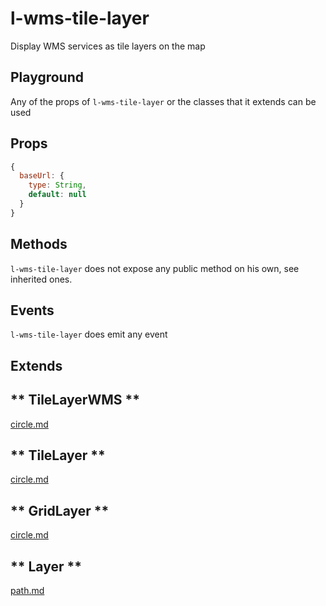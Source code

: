 # l-wms-tile-layer

Display WMS services as tile layers on the map

## Playground
Any of the props of `l-wms-tile-layer` or the classes that it extends can be used

<vuep template="#tile-layer-example"></vuep>

<script v-pre type="text/x-template" id="tile-layer-example">

<template>
  <l-map style="height: 100%; width: 100%" :zoom="zoom" :center="center">
   <l-control-layers > </l-control-layers>
    <l-wms-tile-layer
        v-for="layer in layers"
        :key="layer.name"
        :base-url="baseUrl"
        :layers="layer.layers"
        :visible="layer.visible"
        :name="layer.name"
        layer-type="base">
    </l-wms-tile-layer>
  </l-map>
</template>

<script>

Vue.component('l-map', Vue2Leaflet.LMap)
Vue.component('l-control-layers', Vue2Leaflet.LControlLayers)
Vue.component('l-wms-tile-layer', Vue2Leaflet.LWMSTileLayer)

export default {
  data () {
    return {
      url: 'http://{s}.tile.osm.org/{z}/{x}/{y}.png',
      zoom: 4,
      center: [47.313220, -1.319482],
      baseUrl: 'https://demo.boundlessgeo.com/geoserver/ows?',
      layers: [
        {
          name: 'Boundaries',
          visible: false,
          layers: 'ne:ne_10m_admin_0_boundary_lines_land'
        },
        {
          name: 'Countries',
          visible: true,
          layers: 'ne:ne_10m_admin_0_countries'
        },
        {
          name: 'Boundaries and Countries',
          visible: true,
          layers: 'ne:ne_10m_admin_0_boundary_lines_land,ne:ne_10m_admin_0_countries'
        }
      ]
    };
  }
}
</script>
</script>

## Props

```js
{
  baseUrl: {
    type: String,
    default: null
  }
}
```

## Methods

`l-wms-tile-layer` does not expose any public method on his own, see inherited ones.

## Events

`l-wms-tile-layer` does emit any event

## Extends

<!-- tabs:start -->

## ** TileLayerWMS **

[circle.md](../../mixins/tile-layer-wms.md ':include')

## ** TileLayer **

[circle.md](../../mixins/tile-layer.md ':include')

## ** GridLayer **

[circle.md](../../mixins/grid-layer.md ':include')

## ** Layer **

[path.md](../../mixins/layer.md ':include')

<!-- tabs:end -->